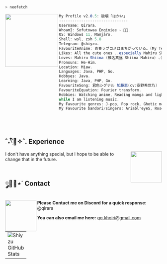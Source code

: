 ```zsh
> neofetch
```

<img align="left" src="https://static.wikia.nocookie.net/otonari-no-tenshi/images/9/92/Mahiru_Shiina.png" width="170px"/>

```csharp
My Profile v2.0.5: 破壊「はかい」
-------------------------------
Username: Qirara.
WhoamI: Sofutowaa Enginiee ~ 🐾✨.
OS: Windows 11, Manjaro.
Shell: wsl, zsh 5.8
Telegram: @shiyzu.
FavouriteAnime: 青春ラブコメはまちがっている。(My Teen Romantic Comedy SNAFU)
Likes: All the cute ones ..especially Mahiru Shiina ໒꒰ྀི´ ˘ ` ꒱ྀིა
Loves: Mahiru Shiina (椎名真昼 Shiina Mahiru) ⸜(｡˃ ᵕ ˂ )⸝♡.
Pronouns: He-Him.
Location: Miaw.
Languages: Java, PHP, Go.
Hobbyes: Java.
Learning: Java, PHP, Go.
FavouriteSong: 君色シグナル 加藤恵(cv:安野希世乃)
FavouriteEquation: Fourier transform.
Hobbies: Watching anime, Reading manga and light novels, Coding.
while I am listening music.
My Favourite genres: J-pop, Pop rock, Ghotic metal
My Favourite bandori/singers: Ariabl'eyeS, Roselia, Eve Mujica. ✩♬ ₊˚.🎧⋆☾⋆⁺₊✧.
```

<br>
<br>

## **˚˖𓍢ִִ໋🌊✧˚. Experience**

<a href="https://github.com/qyu4x"><img align="right" width="100" src="https://media.tenor.com/s8L-UX62P0cAAAAj/vtuber-lunette.gif"></a>
I don't have anything special, but I hope to be able to change that in the future.
<br>
<br>

## **༘🫧💭⋆˙ Contact**

<a href="https://github.com/qyu4x"><img align="left" width="100" src="https://steamuserimages-a.akamaihd.net/ugc/789665850049263428/9E769CB5DEC0BF7CA60DF260B2D4E4033B32CADD/?imw=5000&imh=5000&ima=fit&impolicy=Letterbox&imcolor=%23000000&letterbox=false"></a>
**Please Contact me on Discord for a quick response:** @qirara

**You can also email me here:** qq.khoiri@gmail.com

<table border="0" cellspacing="0" cellpadding="0">
  <tr>
    <td style="width: 50;" border="0" cellspacing="0" cellpadding="0">
      <img src="https://bad-apple-github-readme.vercel.app/api?show_bg=1&username=qyu4x" alt="Shiyzu GitHub Stats" />
    </td>
    <!-- <td style="width: 50;" border="0" cellspacing="0" cellpadding="0">
      <img src="https://github-readme-stats.vercel.app/api/top-langs/?username=qyu4x&layout=compact" alt="Top Languages" />
    </td> -->
  </tr>
</table>

<br>
